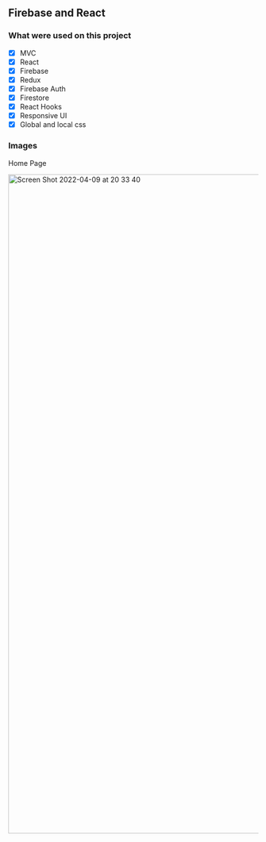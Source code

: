 ## Firebase and React 

### What were used on this project

- [x] MVC 
- [x] React 
- [x] Firebase 
- [x] Redux 
- [x] Firebase Auth 
- [x] Firestore 
- [x] React Hooks
- [x] Responsive UI 
- [x] Global and local css 

### Images 

 Home Page

<img width="1329" alt="Screen Shot 2022-04-09 at 20 33 40" src="https://user-images.githubusercontent.com/60064602/162595043-13749ed5-24c4-42e0-9fe8-639489d5ad78.png">
